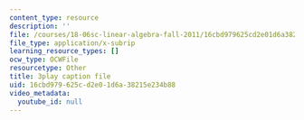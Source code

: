 ```yaml
---
content_type: resource
description: ''
file: /courses/18-06sc-linear-algebra-fall-2011/16cbd979625cd2e01d6a38215e234b88_QQpvGlF_1Qo.srt
file_type: application/x-subrip
learning_resource_types: []
ocw_type: OCWFile
resourcetype: Other
title: 3play caption file
uid: 16cbd979-625c-d2e0-1d6a-38215e234b88
video_metadata:
  youtube_id: null
---
```

